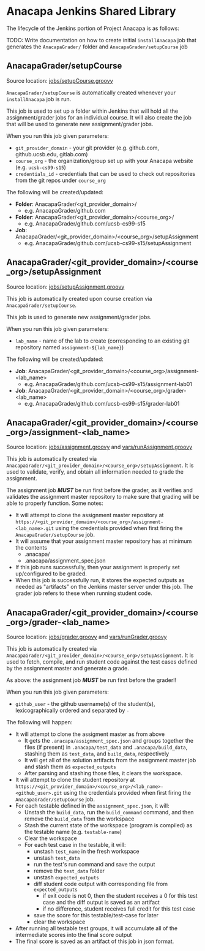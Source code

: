 Anacapa Jenkins Shared Library
==============================

The lifecycle of the Jenkins portion of Project Anacapa is as follows:

TODO: Write documentation on how to create initial `installAnacapa` job that generates the `AnacapaGrader/` folder and `AnacapaGrader/setupCourse` job


## AnacapaGrader/setupCourse

Source location: [jobs/setupCourse.groovy](jobs/setupCourse.groovy)

`AnacapaGrader/setupCourse` is automatically created whenever your `installAnacapa` job is run.

This job is used to set up a folder within Jenkins that will hold all the assignment/grader jobs for an individual course.
It will also create the job that will be used to generate new assignment/grader jobs.

When you run this job given parameters:
- `git_provider_domain` - your git provider (e.g. github.com, github.ucsb.edu, gitlab.com)
- `course_org` - the organization/group set up with your Anacapa website (e.g. `ucsb-cs99-s15`)
- `credentials_id` - credentials that can be used to check out repositories from the git repos under `course_org`

The following will be created/updated:

- __Folder__: AnacapaGrader/<git_provider_domain>/
  - e.g. AnacapaGrader/github.com
- __Folder__: AnacapaGrader/<git_provider_domain>/<course_org>/
  - e.g. AnacapaGrader/github.com/ucsb-cs99-s15
- __Job__: AnacapaGrader/<git_provider_domain>/<course_org>/setupAssignment
  - e.g. AnacapaGrader/github.com/ucsb-cs99-s15/setupAssignment


## AnacapaGrader/<git_provider_domain>/<course_org>/setupAssignment

Source location: [jobs/setupAssignment.groovy](jobs/setupAssignment.groovy)

This job is automatically created upon course creation via `AnacapaGrader/setupCourse`.

This job is used to generate new assignment/grader jobs.

When you run this job given parameters:
- `lab_name` - name of the lab to create (corresponding to an existing git repository named `assignment-${lab_name}`)

The following will be created/updated:
- __Job__: AnacapaGrader/<git_provider_domain>/<course_org>/assignment-<lab_name>
  - e.g. AnacapaGrader/github.com/ucsb-cs99-s15/assignment-lab01
- __Job__: AnacapaGrader/<git_provider_domain>/<course_org>/grader-<lab_name>
  - e.g. AnacapaGrader/github.com/ucsb-cs99-s15/grader-lab01


## AnacapaGrader/<git_provider_domain>/<course_org>/assignment-<lab_name>

Source location: [jobs/assignment.groovy](jobs/assignment.groovy) and [vars/runAssignment.groovy](vars/runAssignment.groovy)

This job is automatically created via `AnacapaGrader/<git_provider_domain>/<course_org>/setupAssignment`. It is used to
validate, verify, and obtain all information needed to grade the assignment.

The assignment job ***MUST*** be run first before the grader, as it verifies and validates the assignment master repository 
to make sure that grading will be able to properly function. Some notes:

- It will attempt to clone the assignment master repository at `https://<git_provider_domain>/<course_org>/assignment-<lab_name>.git` using the credentials provided when first firing the `AnacapaGrader/setupCourse` job.
- It will assume that your assignment master repository has at minimum the contents
  - .anacapa/
  - .anacapa/assignment_spec.json
- If this job runs successfully, then your assignment is properly set up/configured to be graded.
- When this job is successfully run, it stores the expected outputs as needed as "artifacts" on the Jenkins master server under this job. The grader job refers to these when running student code.


## AnacapaGrader/<git_provider_domain>/<course_org>/grader-<lab_name>

Source location: [jobs/grader.groovy](jobs/grader.groovy) and [vars/runGrader.groovy](vars/runGrader.groovy)

This job is automatically created via `AnacapaGrader/<git_provider_domain>/<course_org>/setupAssignment`. It is used to
fetch, compile, and run student code against the test cases defined by the assignment master and generate a grade.

As above: the assignment job ***MUST*** be run first before the grader!!

When you run this job given parameters:
- `github_user` - the github username(s) of the student(s), lexicographically ordered and separated by `-`

The following will happen:
- It will attempt to clone the assigment master as from above
  - It gets the `.anacapa/assignment_spec.json` and groups together the files (if present) in `.anacapa/test_data` and
    `.anacapa/build_data`, stashing them as `test_data`, and `build_data`, respectively
  - It will get all of the solution artifacts from the assignment master job and stash them as `expected_outputs`
  - After parsing and stashing those files, it clears the workspace.
- It will attempt to clone the student repository at `https://<git_provider_domain>/<course_org>/<lab_name>-<github_user>.git` using the credentials provided when first firing the `AnacapaGrader/setupCourse` job.
- For each testable defined in the `assignment_spec.json`, it will:
  - Unstash the `build_data`, run the `build_command` command, and then remove the `build_data` from the workspace
  - Stash the current state of the workspace (program is compiled) as the testable name (e.g. `testable-name`)
  - Clear the workspace
  - For each test case in the testable, it will:
    - unstash `test_name` in the fresh workspace
    - unstash `test_data`
    - run the test's run command and save the output
    - remove the `test_data` folder
    - unstash `expected_outputs`
    - diff student code output with corresponding file from `expected_outputs`
      - if exit code is not 0, then the student receives a 0 for this test case and the diff output is saved as an artifact
      - if no difference, student receives full credit for this test case
    - save the score for this testable/test-case for later
    - clear the workspace
- After running all testable test groups, it will accumulate all of the intermediate scores into the final score output
- The final score is saved as an artifact of this job in json format.
